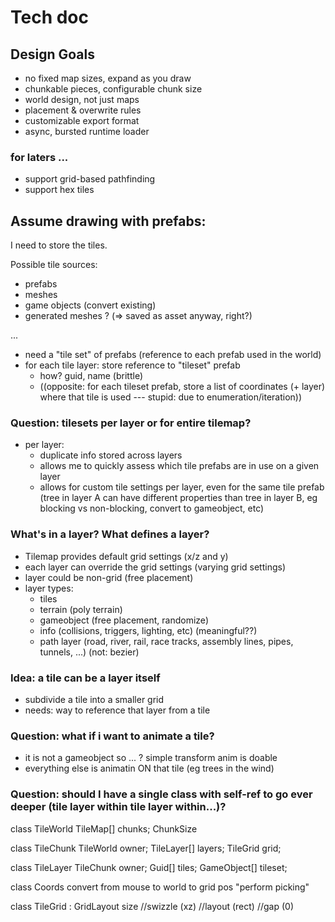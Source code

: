 ﻿# Tech doc

## Design Goals
- no fixed map sizes, expand as you draw
- chunkable pieces, configurable chunk size
- world design, not just maps
- placement & overwrite rules
- customizable export format
- async, bursted runtime loader

### for laters ...
- support grid-based pathfinding
- support hex tiles


## Assume drawing with prefabs:
I need to store the tiles.

Possible tile sources:
- prefabs
- meshes
- game objects (convert existing)
- generated meshes ? (=> saved as asset anyway, right?)

...

- need a "tile set" of prefabs (reference to each prefab used in the world)
- for each tile layer: store reference to "tileset" prefab
  - how? guid, name (brittle)
  - ((opposite: for each tileset prefab, store a list of coordinates (+ layer) where that tile is used --- stupid: due to enumeration/iteration))


### Question: tilesets per layer or for entire tilemap?
- per layer:
  - duplicate info stored across layers
  - allows me to quickly assess which tile prefabs are in use on a given layer
  - allows for custom tile settings per layer, even for the same tile prefab (tree in layer A can have different properties than tree in layer B, eg blocking vs non-blocking, convert to gameobject, etc)

### What's in a layer? What defines a layer?
- Tilemap provides default grid settings (x/z and y)
- each layer can override the grid settings (varying grid settings)
- layer could be non-grid (free placement)
- layer types:
  - tiles
  - terrain (poly terrain)
  - gameobject (free placement, randomize)
  - info (collisions, triggers, lighting, etc) (meaningful??)
  - path layer (road, river, rail, race tracks, assembly lines, pipes, tunnels, ...) (not: bezier)

### Idea: a tile can be a layer itself
- subdivide a tile into a smaller grid
- needs: way to reference that layer from a tile

### Question: what if i want to animate a tile?
- it is not a gameobject so ... ? simple transform anim is doable
- everything else is animatin ON that tile (eg trees in the wind)

### Question: should I have a single class with self-ref to go ever deeper (tile layer within tile layer within...)?


class TileWorld
    TileMap[] chunks;
    ChunkSize

class TileChunk
    TileWorld owner;
    TileLayer[] layers;
    TileGrid grid;

class TileLayer
    TileChunk owner;
    Guid[] tiles;
    GameObject[] tileset;

class Coords
    convert from mouse to world to grid pos
        "perform picking"

class TileGrid : GridLayout
    size
    //swizzle (xz)
    //layout (rect)
    //gap (0)